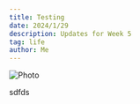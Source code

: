 ```yaml
---
title: Testing
date: 2024/1/29
description: Updates for Week 5
tag: life
author: Me
---
```


<Image
  src="/images/p16.jpeg"
  alt="Photo"
  width={1125}
  height={350}
  priority
  className="next-image"
/>

sdfds

